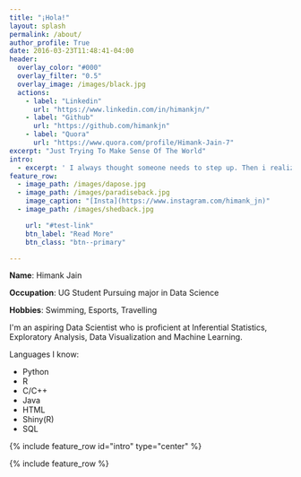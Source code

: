 ```yaml
---
title: "¡Hola!"
layout: splash
permalink: /about/
author_profile: True
date: 2016-03-23T11:48:41-04:00
header:
  overlay_color: "#000"
  overlay_filter: "0.5"
  overlay_image: /images/black.jpg
  actions:
    - label: "Linkedin"
      url: "https://www.linkedin.com/in/himankjn/"
    - label: "Github"
      url: "https://github.com/himankjn"
    - label: "Quora"
      url: "https://www.quora.com/profile/Himank-Jain-7"  
excerpt: "Just Trying To Make Sense Of The World"
intro:
  - excerpt: ' I always thought someone needs to step up. Then i realized, I am Someone!'
feature_row:
  - image_path: /images/dapose.jpg
  - image_path: /images/paradiseback.jpg
    image_caption: "[Insta](https://www.instagram.com/himank_jn)"
  - image_path: /images/shedback.jpg  

    url: "#test-link"
    btn_label: "Read More"
    btn_class: "btn--primary"

---
```

**Name**: Himank Jain

**Occupation**: UG Student Pursuing major in Data Science

**Hobbies**: Swimming, Esports, Travelling

I'm an aspiring Data Scientist who is proficient at Inferential Statistics, Exploratory Analysis, Data Visualization and Machine Learning.

Languages I know:
* Python
* R
* C/C++
* Java
* HTML
* Shiny(R)
* SQL

{% include feature_row id="intro" type="center" %}

{% include feature_row %}
